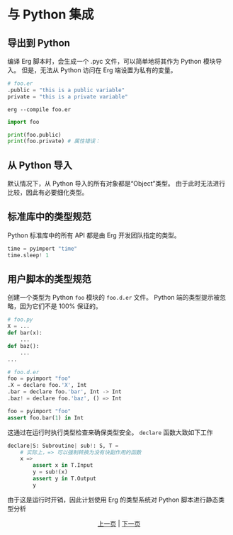 # 与 Python 集成

## 导出到 Python

编译 Erg 脚本时，会生成一个 .pyc 文件，可以简单地将其作为 Python 模块导入。
但是，无法从 Python 访问在 Erg 端设置为私有的变量。

```python
# foo.er
.public = "this is a public variable"
private = "this is a private variable"
```

```console
erg --compile foo.er
```

```python
import foo

print(foo.public)
print(foo.private) # 属性错误：
```

## 从 Python 导入

默认情况下，从 Python 导入的所有对象都是“Object”类型。 由于此时无法进行比较，因此有必要细化类型。

## 标准库中的类型规范

Python 标准库中的所有 API 都是由 Erg 开发团队指定的类型。

```python
time = pyimport "time"
time.sleep! 1
```

## 用户脚本的类型规范

创建一个类型为 Python `foo` 模块的 `foo.d.er` 文件。
Python 端的类型提示被忽略，因为它们不是 100% 保证的。

```python
# foo.py
X = ...
def bar(x):
    ...
def baz():
    ...
...
```

```python
# foo.d.er
foo = pyimport "foo"
.X = declare foo.'X', Int
.bar = declare foo.'bar', Int -> Int
.baz! = declare foo.'baz', () => Int
```

```python
foo = pyimport "foo"
assert foo.bar(1) in Int
```

这通过在运行时执行类型检查来确保类型安全。 ``declare`` 函数大致如下工作

```python
declare|S: Subroutine| sub!: S, T =
    # 实际上，=> 可以强制转换为没有块副作用的函数
    x =>
        assert x in T.Input
        y = sub!(x)
        assert y in T.Output
        y
```

由于这是运行时开销，因此计划使用 Erg 的类型系统对 Python 脚本进行静态类型分析

<p align='center'>
    <a href='./31_pipeline.md'>上一页</a> | <a href='./33_package_system.md'>下一页</a>
</p>
